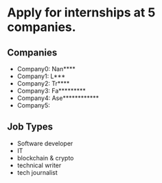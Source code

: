 
# Apply for internships at 5 companies. 

## Companies
* Company0: Nan****
* Company1: L***
* Company2: Tr****
* Company3: Fa*********
* Company4: Ase************
* Company5:

## Job Types
* Software developer
* IT
* blockchain & crypto
* technical writer
* tech journalist
